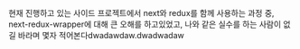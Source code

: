 현재 진행하고 있는 사이드 프로젝트에서 next와 redux를 함께 사용하는 과정 중, next-redux-wrapper에 대해 큰 오해를 하고있었고, 나와 같은 실수를 하는 사람이 없길 바라며 몇자 적어본다dwadawdaw.dwadwadaw